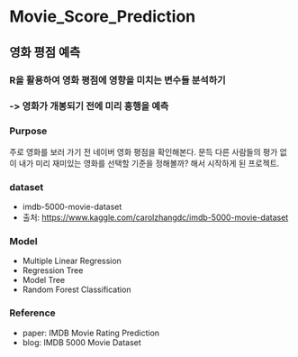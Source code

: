 Movie_Score_Prediction
======================
영화 평점 예측
--------------
### R을 활용하여 영화 평점에 영향을 미치는 변수들 분석하기
### -> 영화가 개봉되기 전에 미리 흥행을 예측


### **Purpose**
주로 영화를 보러 가기 전 네이버 영화 평점을 확인해본다.
문득 다른 사람들의 평가 없이 내가 미리 재미있는 영화를 선택할 기준을 정해볼까? 해서 시작하게 된 프로젝트.


### **dataset**
* imdb-5000-movie-dataset
* 출처: <https://www.kaggle.com/carolzhangdc/imdb-5000-movie-dataset>


### **Model**
* Multiple Linear Regression
* Regression Tree
* Model Tree
* Random Forest Classification


### **Reference**
* paper: IMDB Movie Rating Prediction
* blog: IMDB 5000 Movie Dataset

